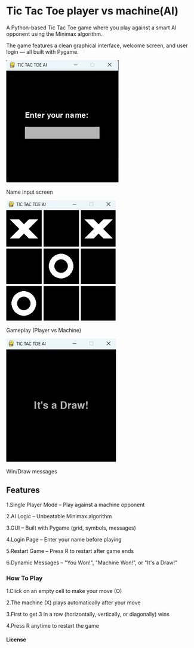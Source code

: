 # Tic Tac Toe player vs machine(AI)
A Python-based Tic Tac Toe game where you play against a smart AI opponent using the Minimax algorithm.

The game features a clean graphical interface, welcome screen, and user login — all built with Pygame.

![Image Alt](https://github.com/Akshitha0621/Tic-Tac-Toe-Game/blob/3181ed9b5a1a1ac1f943fbdc3d0db76876d6c8df/Screenshot%202025-06-01%20205408.png)

Name input screen

![Image Alt](https://github.com/Akshitha0621/Tic-Tac-Toe-Game/blob/99816f0c324c95251ef9d22d6c369c705f30e1e3/Screenshot%202025-06-01%20205508.png)

Gameplay (Player vs Machine)

![Image Alt](https://github.com/Akshitha0621/Tic-Tac-Toe-Game/blob/e1290d6ad5d960c02c353ea2655dfbe26caef2c0/Screenshot%202025-06-01%20205542.png)

Win/Draw messages

## Features

1.Single Player Mode – Play against a machine opponent

2.AI Logic – Unbeatable Minimax algorithm

3.GUI – Built with Pygame (grid, symbols, messages)

4.Login Page – Enter your name before playing

5.Restart Game – Press R to restart after game ends

6.Dynamic Messages – "You Won!", "Machine Won!", or "It's a Draw!"

### How To Play

1.Click on an empty cell to make your move (O)

2.The machine (X) plays automatically after your move

3.First to get 3 in a row (horizontally, vertically, or diagonally) wins

4.Press R anytime to restart the game

#### License
